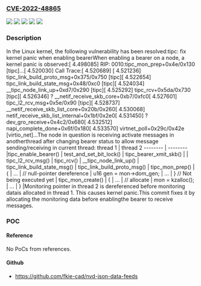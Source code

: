 ### [CVE-2022-48865](https://cve.mitre.org/cgi-bin/cvename.cgi?name=CVE-2022-48865)
![](https://img.shields.io/static/v1?label=Product&message=Linux&color=blue)
![](https://img.shields.io/static/v1?label=Version&message=&color=brightgreen)
![](https://img.shields.io/static/v1?label=Version&message=35c55c9877f8de0ab129fa1a309271d0ecc868b9%20&color=brightgreen)
![](https://img.shields.io/static/v1?label=Version&message=4.8%20&color=brightgreen)
![](https://img.shields.io/static/v1?label=Vulnerability&message=n%2Fa&color=blue)

### Description

In the Linux kernel, the following vulnerability has been resolved:tipc: fix kernel panic when enabling bearerWhen enabling a bearer on a node, a kernel panic is observed:[    4.498085] RIP: 0010:tipc_mon_prep+0x4e/0x130 [tipc]...[    4.520030] Call Trace:[    4.520689]  <IRQ>[    4.521236]  tipc_link_build_proto_msg+0x375/0x750 [tipc][    4.522654]  tipc_link_build_state_msg+0x48/0xc0 [tipc][    4.524034]  __tipc_node_link_up+0xd7/0x290 [tipc][    4.525292]  tipc_rcv+0x5da/0x730 [tipc][    4.526346]  ? __netif_receive_skb_core+0xb7/0xfc0[    4.527601]  tipc_l2_rcv_msg+0x5e/0x90 [tipc][    4.528737]  __netif_receive_skb_list_core+0x20b/0x260[    4.530068]  netif_receive_skb_list_internal+0x1bf/0x2e0[    4.531450]  ? dev_gro_receive+0x4c2/0x680[    4.532512]  napi_complete_done+0x6f/0x180[    4.533570]  virtnet_poll+0x29c/0x42e [virtio_net]...The node in question is receiving activate messages in anotherthread after changing bearer status to allow message sending/receiving in current thread:         thread 1           |              thread 2         --------           |              --------                            |tipc_enable_bearer()        |  test_and_set_bit_lock()   |    tipc_bearer_xmit_skb()  |                            | tipc_l2_rcv_msg()                            |   tipc_rcv()                            |     __tipc_node_link_up()                            |       tipc_link_build_state_msg()                            |         tipc_link_build_proto_msg()                            |           tipc_mon_prep()                            |           {                            |             ...                            |             // null-pointer dereference                            |             u16 gen = mon->dom_gen;                            |             ...                            |           }  // Not being executed yet |  tipc_mon_create()         |  {                         |    ...                     |    // allocate             |    mon = kzalloc();        |    ...                     |  }                         |Monitoring pointer in thread 2 is dereferenced before monitoring datais allocated in thread 1. This causes kernel panic.This commit fixes it by allocating the monitoring data before enablingthe bearer to receive messages.

### POC

#### Reference
No PoCs from references.

#### Github
- https://github.com/fkie-cad/nvd-json-data-feeds

